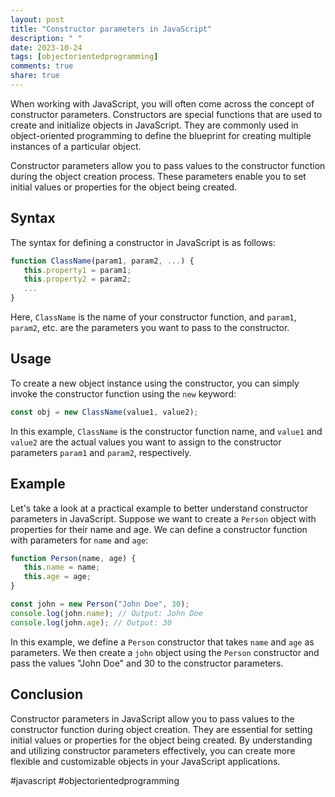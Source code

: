 ```yaml
---
layout: post
title: "Constructor parameters in JavaScript"
description: " "
date: 2023-10-24
tags: [objectorientedprogramming]
comments: true
share: true
---
```


When working with JavaScript, you will often come across the concept of constructor parameters. Constructors are special functions that are used to create and initialize objects in JavaScript. They are commonly used in object-oriented programming to define the blueprint for creating multiple instances of a particular object.

Constructor parameters allow you to pass values to the constructor function during the object creation process. These parameters enable you to set initial values or properties for the object being created.

## Syntax

The syntax for defining a constructor in JavaScript is as follows:

```javascript
function ClassName(param1, param2, ...) {
   this.property1 = param1;
   this.property2 = param2;
   ...
}
```

Here, `ClassName` is the name of your constructor function, and `param1`, `param2`, etc. are the parameters you want to pass to the constructor.

## Usage

To create a new object instance using the constructor, you can simply invoke the constructor function using the `new` keyword:

```javascript
const obj = new ClassName(value1, value2);
```

In this example, `ClassName` is the constructor function name, and `value1` and `value2` are the actual values you want to assign to the constructor parameters `param1` and `param2`, respectively.

## Example

Let's take a look at a practical example to better understand constructor parameters in JavaScript. Suppose we want to create a `Person` object with properties for their name and age. We can define a constructor function with parameters for `name` and `age`:

```javascript
function Person(name, age) {
   this.name = name;
   this.age = age;
}

const john = new Person("John Doe", 30);
console.log(john.name); // Output: John Doe
console.log(john.age); // Output: 30
```

In this example, we define a `Person` constructor that takes `name` and `age` as parameters. We then create a `john` object using the `Person` constructor and pass the values "John Doe" and 30 to the constructor parameters.

## Conclusion

Constructor parameters in JavaScript allow you to pass values to the constructor function during object creation. They are essential for setting initial values or properties for the object being created. By understanding and utilizing constructor parameters effectively, you can create more flexible and customizable objects in your JavaScript applications.

\#javascript #objectorientedprogramming